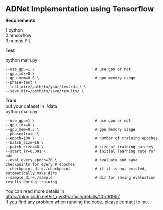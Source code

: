 <font size=5>**ADNet Implementation using Tensorflow**</font>  

**Requirements**  

1.python  
2.tensorflow  
3.numpy PIL  

**Test**  

python main.py  

    --use_gpu=1 \                           # use gpu or not  
    --gpu_idx=0 \  
    --gpu_mem=0.5 \                         # gpu memory usage  
    --phase=test \  
    --test_dir=/path/to/your/test/dir/ \  
    --save_dir=/path/to/save/results/ \  
    
**Train**  
put your dataset in ./data  
python main.py  

    --use_gpu=1 \                           # use gpu or not  
    --gpu_idx=0 \  
    --gpu_mem=0.5 \                         # gpu memory usage 
    --phase=train \  
    --epoch=100 \                           # number of training epoches  
    --batch_size=16 \  
    --patch_size=48 \                       # size of training patches  
    --start_lr=0.001 \                      # initial learning rate for adm  
    --eval_every_epoch=20 \                 # evaluate and save checkpoints for every # epoches  
    --checkpoint_dir=./checkpoint           # if it is not existed, automatically make dirs  
    --sample_dir=./sample                   # dir for saving evaluation results during training

You can read more details in https://blog.csdn.net/sf_qw39/article/details/105161957  
If you find any problem when running the code, please contact to me.

